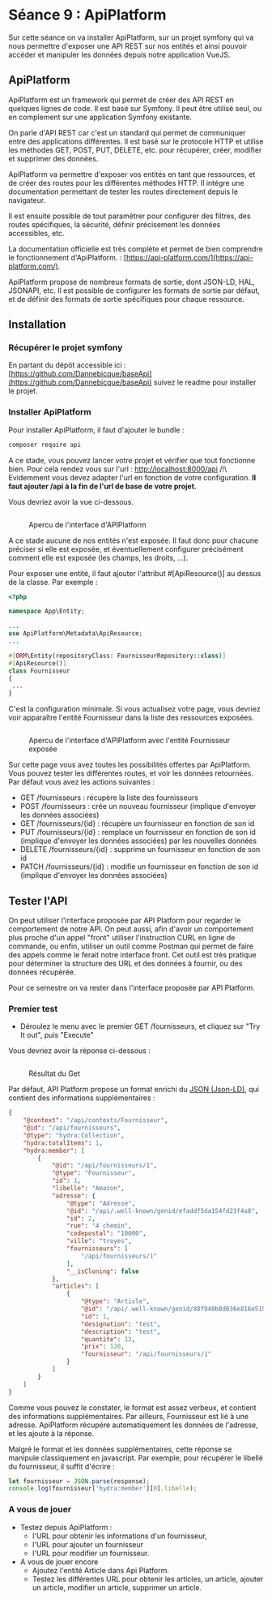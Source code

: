 # Séance 9 : ApiPlatform

Sur cette séance on va installer ApiPlatform, sur un projet symfony qui va nous permettre d'exposer une API REST sur nos entités et ainsi pouvoir accéder et manipuler les données depuis notre application VueJS.

## ApiPlatform

ApiPlatform est un framework qui permet de créer des API REST en quelques lignes de code. Il est basé sur Symfony. Il peut être utilisé seul, ou en complement sur une application Symfony existante.

On parle d'API REST car c'est un standard qui permet de communiquer entre des applications différentes. Il est basé sur le protocole HTTP et utilise les méthodes GET, POST, PUT, DELETE, etc. pour récupérer, créer, modifier et supprimer des données.

ApiPlatform va permettre d'exposer vos entités en tant que ressources, et de créer des routes pour les différentes méthodes HTTP. Il intégre une documentation permettant de tester les routes directement depuis le navigateur.

Il est ensuite possible de tout paramètrer pour configurer des filtres, des routes spécifiques, la sécurité, définir précisement les données accessibles, etc.

La documentation officielle est très complète et permet de bien comprendre le fonctionnement d'ApiPlatform. : [https://api-platform.com/](https://api-platform.com/).

ApiPlatform propose de nombreux formats de sortie, dont JSON-LD, HAL, JSONAPI, etc. Il est possible de configurer les formats de sortie par défaut, et de définir des formats de sortie spécifiques pour chaque ressource.

## Installation

### Récupérer le projet symfony

En partant du dépôt accessible ici : [https://github.com/Dannebicque/baseApi](https://github.com/Dannebicque/baseApi) suivez le readme pour installer le projet.

### Installer ApiPlatform

Pour installer ApiPlatform, il faut d'ajouter le bundle :

```bash
composer require api
```

A ce stade, vous pouvez lancer votre projet et vérifier que tout fonctionne bien. Pour cela rendez vous sur l'url : [http://localhost:8000/api](http://localhost:8000/api) /!\ Evidemment vous devez adapter l'url en fonction de votre configuration. **Il faut ajouter /api à la fin de l'url de base de votre projet.**

Vous devriez avoir la vue ci-dessous.

<figure><img src="../.gitbook/assets/api1.png" alt=""><figcaption><p>Apercu de l'interface d'APIPlatform</p></figcaption></figure>

A ce stade aucune de nos entités n'est exposée. Il faut donc pour chacune préciser si elle est exposée, et éventuellement configurer précisément comment elle est exposée (les champs, les droits, ...).

Pour exposer une entité, il faut ajouter l'attribut #\[ApiResource()] au dessus de la classe. Par exemple :

```php
<?php

namespace App\Entity;

...
use ApiPlatform\Metadata\ApiResource;
...

#[ORM\Entity(repositoryClass: FournisseurRepository::class)]
#[ApiResource()]
class Fournisseur
{
 ...
}
```

C'est la configuration minimale. Si vous actualisez votre page, vous devriez voir apparaître l'entité Fournisseur dans la liste des ressources exposées.

<figure><img src="../.gitbook/assets/api2.png" alt=""><figcaption><p>Apercu de l'interface d'APIPlatform avec l'entité Fournisseur exposée</p></figcaption></figure>

Sur cette page vous avez toutes les possibilités offertes par ApiPlatform. Vous pouvez tester les différentes routes, et voir les données retournées. Par défaut vous avez les actions suivantes :

* GET /fournisseurs : récupère la liste des fournisseurs
* POST /fournisseurs : crée un nouveau fournisseur (implique d'envoyer les données associées)
* GET /fournisseurs/{id} : récupère un fournisseur en fonction de son id
* PUT /fournisseurs/{id} : remplace un fournisseur en fonction de son id (implique d'envoyer les données associées) par les nouvelles données
* DELETE /fournisseurs/{id} : supprime un fournisseur en fonction de son id
* PATCH /fournisseurs/{id} : modifie un fournisseur en fonction de son id (implique d'envoyer les données associées)

## Tester l'API

On peut utiliser l'interface proposée par API Platform pour regarder le comportement de notre API. On peut aussi, afin d'avoir un comportement plus proche d'un appel "front" utiliser l'instruction CURL en ligne de commande, ou enfin, utiliser un outil comme Postman qui permet de faire des appels comme le ferait notre interface front. Cet outil est très pratique pour déterminer la structure des URL et des données à fournir, ou des données récupèrée.

Pour ce semestre on va rester dans l'interface proposée par API Platform.

### Premier test

* Déroulez le menu avec le premier GET /fournisseurs, et cliquez sur "Try It out", puis "Execute"

Vous devriez avoir la réponse ci-dessous :

<figure><img src="../.gitbook/assets/api3.png" alt=""><figcaption><p>Résultat du Get</p></figcaption></figure>

Par défaut, API Platform propose un format enrichi du [JSON (Json-LD)](https://fr.wikipedia.org/wiki/JSON-LD), qui contient des informations supplémentaires :

```json
{
    "@context": "/api/contexts/Fournisseur",
    "@id": "/api/fournisseurs",
    "@type": "hydra:Collection",
    "hydra:totalItems": 1,
    "hydra:member": [
        {
            "@id": "/api/fournisseurs/1",
            "@type": "Fournisseur",
            "id": 1,
            "libelle": "Amazon",
            "adresse": {
                "@type": "Adresse",
                "@id": "/api/.well-known/genid/efaddf5da154fd23f4a8",
                "id": 2,
                "rue": "4 chemin",
                "codepostal": "10000",
                "ville": "troyes",
                "fournisseurs": [
                    "/api/fournisseurs/1"
                ],
                "__isCloning": false
            },
            "articles": [
                {
                    "@type": "Article",
                    "@id": "/api/.well-known/genid/88f940b8d036e816e519",
                    "id": 1,
                    "designation": "test",
                    "description": "test",
                    "quantite": 12,
                    "prix": 120,
                    "fournisseur": "/api/fournisseurs/1"
                }
            ]
        }
    ]
}
```

Comme vous pouvez le constater, le format est assez verbeux, et contient des informations supplémentaires. Par ailleurs, Fournisseur est lié à une adresse. ApiPlatform récupére automatiquement les données de l'adresse, et les ajoute à la réponse.

Malgré le format et les données supplémentaires, cette réponse se manipule classiquement en javascript. Par exemple, pour récupérer le libellé du fournisseur, il suffit d'écrire :

```javascript
let fournisseur = JSON.parse(response);
console.log(fournisseur['hydra:member'][0].libelle);
```

### A vous de jouer

* Testez depuis ApiPlatform :
  * l'URL pour obtenir les informations d'un fournisseur,
  * l'URL pour ajouter un fournisseur
  * l'URL pour modifier un fournisseur.
* A vous de jouer encore
  * Ajoutez l'entité Article dans Api Platform.
  * Testez les différentes URL pour obtenir les articles, un article, ajouter un article, modifier un article, supprimer un article.
